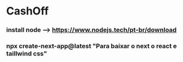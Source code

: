 # CashOff


### install node --> https://www.nodejs.tech/pt-br/download

### npx create-next-app@latest "Para baixar o next o react e taillwind css"
